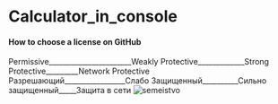 # Calculator_in_console





#### How to choose a license on GitHub
   Permissive_______________________Weakly Protective_____________Strong Protective_________Network Protective
   Разрешающий_________________Слабо Защищенный__________Сильно защищенный_____Защита в сети
      ![semeistvo](https://github.com/SAYRUS1/Calculator_in_console/assets/100000618/4f109c32-13c2-4861-8cf4-1c4e8660f543)

